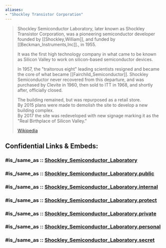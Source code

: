 ```yaml
---
aliases:
- "Shockley Transistor Corporation"
---
```


> Shockley Semiconductor Laboratory, later known as Shockley Transistor Corporation, 
> was a pioneering semiconductor developer founded by [[Shockley,William]], 
> and funded by [[Beckman_Instruments,Inc]]., in 1955.  
> 
> It was the first high technology company in what came to be known as Silicon Valley 
> to work on silicon-based semiconductor devices.
>
> In 1957, the "traitorous eight" leading scientists resigned 
> and became the core of what became [[Fairchild_Semiconductor]]. 
> Shockley Semiconductor never recovered from this departure, 
> and was purchased by Clevite in 1960, then sold to ITT in 1968, 
> and shortly after, officially closed.
>
> The building remained, but was repurposed as a retail store.  
> By 2015 plans were made to demolish the site to develop a new building complex.  
> By 2017 the site was redeveloped with new signage 
> marking it as the "Real Birthplace of Silicon Valley."
>
> [Wikipedia](https://en.wikipedia.org/wiki/Shockley%20Semiconductor%20Laboratory)


## Confidential Links & Embeds: 

### #is_/same_as :: [Shockley_Semiconductor_Laboratory](Shockley_Semiconductor_Laboratory.md) 

### #is_/same_as :: [Shockley_Semiconductor_Laboratory.public](/_public/Society/Economics/Business/Business-Entity/IT~Company/Semiconductor-Industry/Shockley_Semiconductor_Laboratory.public.md) 

### #is_/same_as :: [Shockley_Semiconductor_Laboratory.internal](/_internal/Society/Economics/Business/Business-Entity/IT~Company/Semiconductor-Industry/Shockley_Semiconductor_Laboratory.internal.md) 

### #is_/same_as :: [Shockley_Semiconductor_Laboratory.protect](/_protect/Society/Economics/Business/Business-Entity/IT~Company/Semiconductor-Industry/Shockley_Semiconductor_Laboratory.protect.md) 

### #is_/same_as :: [Shockley_Semiconductor_Laboratory.private](/_private/Society/Economics/Business/Business-Entity/IT~Company/Semiconductor-Industry/Shockley_Semiconductor_Laboratory.private.md) 

### #is_/same_as :: [Shockley_Semiconductor_Laboratory.personal](/_personal/Society/Economics/Business/Business-Entity/IT~Company/Semiconductor-Industry/Shockley_Semiconductor_Laboratory.personal.md) 

### #is_/same_as :: [Shockley_Semiconductor_Laboratory.secret](/_secret/Society/Economics/Business/Business-Entity/IT~Company/Semiconductor-Industry/Shockley_Semiconductor_Laboratory.secret.md)

